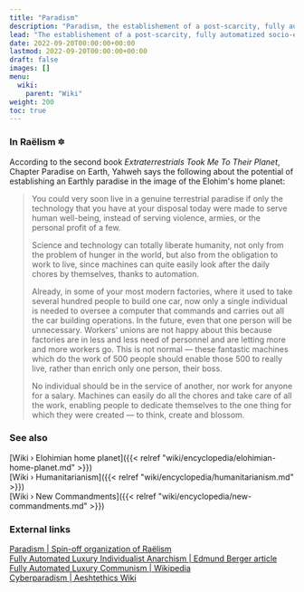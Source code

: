 ```yaml
---
title: "Paradism"
description: "Paradism, the establishement of a post-scarcity, fully automatized socio-economic system in the image of the Elohim's home planet. Through technological means of automatizing labour and alleviation of hardships, abundance, prosperity and personal fullfilment would become the new currency of social pursuit."
lead: "The establishement of a post-scarcity, fully automatized socio-economic system in the image of the Elohim's home planet. Through technological means of automatizing labour and alleviation of hardships, abundance, prosperity and personal fullfilment would become the new currency of social pursuit."
date: 2022-09-20T00:00:00+00:00
lastmod: 2022-09-20T00:00:00+00:00
draft: false
images: []
menu:
  wiki:
    parent: "Wiki"
weight: 200
toc: true
---
```


### In Raëlism 🔯

According to the second book _Extraterrestrials Took Me To Their Planet_, Chapter Paradise on Earth, Yahweh says the following about the potential of establishing an Earthly paradise in the image of the Elohim's home planet:

> You could very soon live in a genuine terrestrial paradise if only the technology that you have at your disposal today were made to serve human well-being, instead of serving violence, armies, or the personal profit of a few.
>
> Science and technology can totally liberate humanity, not only from the problem of hunger in the world, but also from the obligation to work to live, since machines can quite easily look after the daily chores by themselves, thanks to automation.
>
> Already, in some of your most modern factories, where it used to take several hundred people to build one car, now only a single individual is needed to oversee a computer that commands and carries out all the car building operations. In the future, even that one person will be unnecessary. Workers' unions are not happy about this because factories are in less and less need of personnel and are letting more and more workers go. This is not normal — these fantastic machines which do the work of 500 people should enable those 500 to really live, rather than enrich only one person, their boss.
>
> No individual should be in the service of another, nor work for anyone for a salary. Machines can easily do all the chores and take care of all the work, enabling people to dedicate themselves to the one thing for which they were created — to think, create and blossom.

### See also

[Wiki › Elohimian home planet]({{< relref "wiki/encyclopedia/elohimian-home-planet.md" >}})</br>
[Wiki › Humanitarianism]({{< relref "wiki/encyclopedia/humanitarianism.md" >}})</br>
[Wiki › New Commandments]({{< relref "wiki/encyclopedia/new-commandments.md" >}})</br>

### External links

[Paradism | Spin-off organization of Raëlism](https://paradism.org/)</br>
[Fully Automated Luxury Individualist Anarchism | Edmund Berger article](https://thelibertarianideal.com/2017/03/06/fully-automated-luxury-individualist-anarchism/)</br>
[Fully Automated Luxury Communism | Wikipedia](https://en.wikipedia.org/wiki/Fully_Automated_Luxury_Communism)</br>
[Cyberparadism | Aeshtethics Wiki](https://aesthetics.fandom.com/wiki/Cyberparadism)</br>
